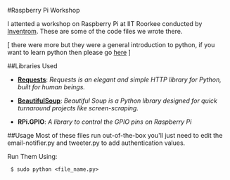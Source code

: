 #Raspberry Pi Workshop

I attented a workshop on Raspberry Pi at IIT Roorkee conducted by [Inventrom](http://inventrom.com). These are some of the code files we wrote there. 

[ there were more but they were a general introduction to python, if you want to learn python then please go [here](http://learnpythonthehardway.com) ]

##Libraries Used
* [**Requests**](http://docs.python-requests.org/en/latest/): *Requests is an elegant and simple HTTP library for Python, built for human beings.*

* [**BeautifulSoup**](http://www.crummy.com/software/BeautifulSoup/): *Beautiful Soup is a Python library designed for quick turnaround projects like screen-scraping.*

* **RPi.GPIO**: *A library to control the GPIO pins on Raspberry Pi*

##Usage
Most of these files run out-of-the-box you'll just need to edit the email-notifier.py and tweeter.py to add authentication values.

Run Them Using:

     $ sudo python <file_name.py>
